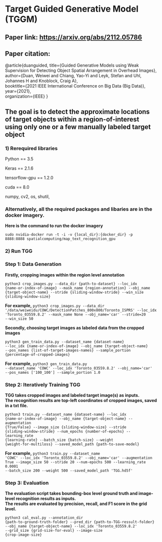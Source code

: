 # Target Guided Generative Model (TGGM)

## Paper link: https://arxiv.org/abs/2112.05786

## Paper citation:

@article{duanguided,
  title={Guided Generative Models using Weak Supervision for Detecting Object Spatial Arrangement in Overhead Images},  
  author={Duan, Weiwei and Chiang, Yao-Yi and Leyk, Stefan and Uhl, Johannes H and Knoblock, Craig A},  
  booktitle={2021 IEEE International Conference on Big Data (Big Data)},
  year={2021},  
  organization={IEEE}
}


## The goal is to detect the approximate locations of target objects within a region-of-interest using only one or a few manually labeled target object


### 1) Rerequired libraries
Python == 3.5

Keras == 2.1.6 

tensorflow-gpu == 1.2.0 

cuda == 8.0 

numpy, cv2, os, shutil, 

### Alternatively, all the required packages and libaries are in the docker imagery. 
**Here is the command to run the docker imagery**

<code>sudo nvidia-docker run -t -i -v {local_dir}:{docker_dir} -p 8888:8888  spatialcomputing/map_text_recognition_gpu </code>

### 2) Run TGG
### Step 1: Data Generation
**Firstly, cropping images within the region level annotation**

<code>python3 crop_images.py --data_dir {path-to-dataset} --loc_idx {name-or-index-of-image} --mask_name {region-annotation} --obj_name {target-object-name} --stride {sliding-window-stride} --win_size {sliding-window-size} </code>
  
**For example,** <code>python3 crop_images.py --data_dir '/data/weiweidu/COWC/DetectionPatches_800x800/Toronto_ISPRS' --loc_idx 'Toronto_03559.8.2' --mask_name None --obj_name='car' --stride=20 --win_size 50 </code>

**Secondly, choosing target images as labeled data from the cropped images**

<code>python3 gen_train_data.py --dataset_name {dataset-name} --loc_idx {name-or-index-of-image} --obj_name {target-object-name} --pos_names {list-of-target-images-names} --sample_portion {percentage-of-cropped-images} </code>

**For example,** <code>python3 gen_train_data.py --dataset_name 'COWC' --loc_idx 'Toronto_03559.8.2' --obj_name='car' --pos_names ['100_100'] --sample_portion 1.0</code>

### Step 2: Iteratively Training TGG
**TGG takes cropped images and labeled target image(s) as inputs.<br/>
The recognition results are top-left coordinates of cropped images, saved in a txt file.**

<code>python3 train.py --dataset_name {dataset-name} --loc_idx {name-or-index-of-image} --obj_name {target-object-name} --augmentation {True/False} --image_size {sliding-window-size} --stride {sliding-window-stride} --num_epochs {number-of-epochs} --learning_rate {learning-rate} --batch_size {batch-size} --weight {weight-for-multiloss} --saved_model_path {path-to-save-model} </code>
  
**For example,** <code>python3 train.py --dataset_name 'COWC' --loc_idx 'Toronto_03559.8.2' --obj_name='car' --augmentation True --image_size 50 --stride 20 --num-epochs 500 --learning_rate 0.0001 --batch_size 200 --weight 500 --saved_model_path 'TGG.hd5f' </code>

### Step 3: Evaluation
**The evaluation script takes bounding-box level ground truth and image-level recognition results as inputs.<br/> 
The results are evaluated by precision, recall, and F1 score in the grid level.**

<code>python3 cal_eval.py --annotation_dir {path-to-ground-truth-folder} --pred_dir {path-to-TGG-ressult-folder} --obj_name {target-object-name} --loc_idx 'Toronto_03559.8.2' --grid_size {grid-size-for-eval} --image-size {crop-image-size}</code>
